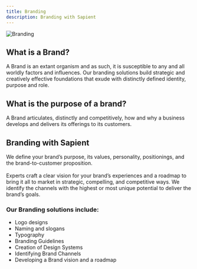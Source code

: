 ```yaml
---
title: Branding
description: Branding with Sapient
---
```

![Branding](/development/development-branding.webp)
<!-- <div>
  <img src="https://sbmedia.blob.core.windows.net/images/startup-business-logo-brand-idea-design.jpg" srcset="https://sbmedia.blob.core.windows.net/images/startup-business-logo-brand-idea-design.jpg 2x" alt="Branding"/>
</div> -->

## What is a Brand?

A Brand is an extant organism and as such, it is susceptible to any and all worldly factors and influences. Our branding solutions build strategic and creatively effective foundations that exude with distinctly defined identity, purpose and role.

## What is the purpose of a brand?

A Brand articulates, distinctly and competitively, how and why a business develops and delivers its offerings to its customers.

## Branding with Sapient

We define your brand’s purpose, its values, personality, positionings, and the brand-to-customer proposition.
\
\
Experts craft a clear vision for your brand’s experiences and a roadmap to bring it all to market in strategic, compelling, and competitive ways. We identify the channels with the highest or most unique potential to deliver the brand’s goals.

### Our Branding solutions include:

- Logo designs
- Naming and slogans
- Typography
- Branding Guidelines 
- Creation of Design Systems
- Identifying Brand Channels
- Developing a Brand vision and a roadmap
